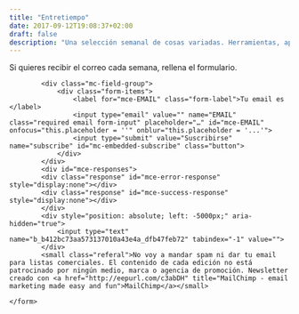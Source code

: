 ```yaml
---
title: "Entretiempo"
date: 2017-09-12T19:08:37+02:00
draft: false
description: "Una selección semanal de cosas variadas. Herramientas, apps, enlaces y objetos relacionados con el diseño y la tecnología que despiertan mi curiosidad."
---
```

<div class="section-description">
	<p>
		Si quieres recibir el correo cada semana, rellena el formulario.
	</p>
</div>

<div id="mc_embed_signup">
	<form action="//ricardofelix.us8.list-manage.com/subscribe/post?u=b412bc73aa573137010a43e4a&amp;id=dfb47feb72" method="post" id="mc-embedded-subscribe-form" name="mc-embedded-subscribe-form" class="validate" target="_blank" novalidate >

			<div class="mc-field-group">
				<div class="form-items">
					<label for="mce-EMAIL" class="form-label">Tu email es </label>
					<input type="email" value="" name="EMAIL" class="required email form-input" placeholder="…" id="mce-EMAIL" onfocus="this.placeholder = ''" onblur="this.placeholder = '...'">
					<input type="submit" value="Suscribirse" name="subscribe" id="mc-embedded-subscribe" class="button">
				</div>
			</div>
			<div id="mce-responses">
			<div class="response" id="mce-error-response" style="display:none"></div>
			<div class="response" id="mce-success-response" style="display:none"></div>
			</div>
			<div style="position: absolute; left: -5000px;" aria-hidden="true">
				<input type="text" name="b_b412bc73aa573137010a43e4a_dfb47feb72" tabindex="-1" value="">
			</div>
			<small class="referal">No voy a mandar spam ni dar tu email para listas comerciales. El contenido de cada edición no está patrocinado por ningún medio, marca o agencia de promoción. Newsletter creado con <a href="http://eepurl.com/c3abDH" title="MailChimp - email marketing made easy and fun">MailChimp</a></small>

	</form>
</div>

<script type='text/javascript' src='//s3.amazonaws.com/downloads.mailchimp.com/js/mc-validate.js'></script>
<script type='text/javascript'>
	(function($) {
		window.fnames = new Array(); window.ftypes = new Array();fnames[0]='EMAIL';ftypes[0]='email';fnames[1]='FNAME';ftypes[1]='text';fnames[2]='LNAME';ftypes[2]='text';
		$.extend( $.validator.messages, {
			required: "Campo obligatorio.",
			remote: "Por favor, rellena este campo.",
			email: "Por favor, escribe una dirección de correo válida.",
			url: "Por favor, escribe una URL válida.",
			date: "Por favor, escribe una fecha válida.",
			dateISO: "Por favor, escribe una fecha (ISO) válida.",
			number: "Por favor, escribe un número válido.",
			digits: "Por favor, escribe sólo dígitos.",
			creditcard: "Por favor, escribe un número de tarjeta válido.",
			equalTo: "Por favor, escribe el mismo valor de nuevo.",
			extension: "Por favor, escribe un valor con una extensión aceptada.",
			maxlength: $.validator.format( "Por favor, no escribas más de {0} caracteres." ),
			minlength: $.validator.format( "Por favor, no escribas menos de {0} caracteres." ),
			rangelength: $.validator.format( "Por favor, escribe un valor entre {0} y {1} caracteres." ),
			range: $.validator.format( "Por favor, escribe un valor entre {0} y {1}." ),
			max: $.validator.format( "Por favor, escribe un valor menor o igual a {0}." ),
			min: $.validator.format( "Por favor, escribe un valor mayor o igual a {0}." ),
			nifES: "Por favor, escribe un NIF válido.",
			nieES: "Por favor, escribe un NIE válido.",
			cifES: "Por favor, escribe un CIF válido."
		} );
		}(jQuery));
		var $mcj = jQuery.noConflict(true);
</script>
